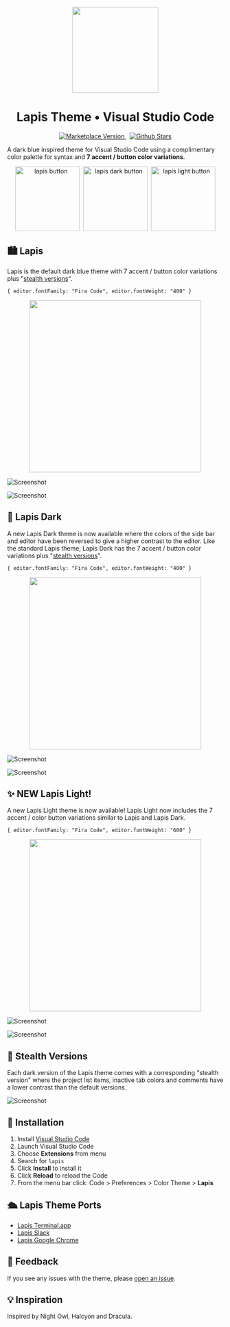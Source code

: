 <p align="center"><img style="width: 200px" src="https://raw.githubusercontent.com/aslbarnett/lapis-vscode/main/images/logo.png" /></p>

<div align="center">

# Lapis Theme • Visual Studio Code

</div>

<p align="center">
  <a href="https://marketplace.visualstudio.com/items?itemName=AlexBarnett.lapis-vscode">
    <img alt="Marketplace Version" src="https://img.shields.io/visual-studio-marketplace/v/AlexBarnett.lapis-vscode?label=Version&color=83ABFC&labelColor=1B1F27">
  </a>&nbsp;

<a href="https://github.com/aslbarnett/lapis-vscode">
    <img alt="Github Stars" src="https://img.shields.io/github/stars/aslbarnett/lapis-vscode?label=Github%20Stars&color=D483FC&labelColor=1B1F27">
  </a>
</p>

A dark blue inspired theme for Visual Studio Code using a complimentary color palette for syntax and **7 accent / button color variations**.

<p>

<p align="center">
  <a href="#lapis"><img style="width: 150px" alt="lapis button" src="https://raw.githubusercontent.com/aslbarnett/lapis-vscode/main/images/lapis-button.png"></a>&nbsp;&nbsp;<a href="#lapis-dark"><img style="width: 150px" alt="lapis dark button" src="https://raw.githubusercontent.com/aslbarnett/lapis-vscode/main/images/lapis-dark-button.png"></a>&nbsp;&nbsp;<a href="#new-lapis-light"><img style="width: 150px" alt="lapis light button" src="https://raw.githubusercontent.com/aslbarnett/lapis-vscode/main/images/lapis-light-button.png"></a>
</p>

## 🏙 Lapis

Lapis is the default dark blue theme with 7 accent / button color variations plus "<a href="#stealth-versions">stealth versions</a>".

`{ editor.fontFamily: "Fira Code", editor.fontWeight: "400" }`

<div align="center">

<img width="400px" src="https://raw.githubusercontent.com/aslbarnett/lapis-vscode/main/images/lapis-palette.png">

</div>

![Screenshot](https://raw.githubusercontent.com/aslbarnett/lapis-vscode/main/images/demo.jpg)

![Screenshot](https://raw.githubusercontent.com/aslbarnett/lapis-vscode/main/images/tab-variations.png)

## 🌌 Lapis Dark

A new Lapis Dark theme is now available where the colors of the side bar and editor have been reversed to give a higher contrast to the editor. Like the standard Lapis theme, Lapis Dark has the 7 accent / button color variations plus "<a href="#stealth-versions">stealth versions</a>".

`{ editor.fontFamily: "Fira Code", editor.fontWeight: "400" }`

<div align="center">

<img width="400px" src="https://raw.githubusercontent.com/aslbarnett/lapis-vscode/main/images/lapis-dark-palette.png">

</div>

![Screenshot](https://raw.githubusercontent.com/aslbarnett/lapis-vscode/main/images/lapis-dark-index.png)

![Screenshot](https://raw.githubusercontent.com/aslbarnett/lapis-vscode/main/images/dark-tab-variations.png)

## ✨ NEW Lapis Light!

A new Lapis Light theme is now available! Lapis Light now includes the 7 accent / color button variations similar to Lapis and Lapis Dark.

`{ editor.fontFamily: "Fira Code", editor.fontWeight: "600" }`

<div align="center">

<img width="400px" src="https://raw.githubusercontent.com/aslbarnett/lapis-vscode/main/images/lapis-light-palette.png">

</div>

![Screenshot](https://raw.githubusercontent.com/aslbarnett/lapis-vscode/main/images/demo-light.jpg)

![Screenshot](https://raw.githubusercontent.com/aslbarnett/lapis-vscode/main/images/light-tab-variations.png)

## 🥋 Stealth Versions

Each dark version of the Lapis theme comes with a corresponding "stealth version" where the project list items, inactive tab colors and comments have a lower contrast than the default versions.

![Screenshot](https://raw.githubusercontent.com/aslbarnett/lapis-vscode/main/images/lapis-index-stealth.png)

## 🚀 Installation

1.  Install [Visual Studio Code](https://code.visualstudio.com/)
2.  Launch Visual Studio Code
3.  Choose **Extensions** from menu
4.  Search for `lapis`
5.  Click **Install** to install it
6.  Click **Reload** to reload the Code
7.  From the menu bar click: Code > Preferences > Color Theme > **Lapis**

## 🛳 Lapis Theme Ports

- [Lapis Terminal.app](https://github.com/aslbarnett/lapis-theme-terminal-app)
- [Lapis Slack](https://github.com/aslbarnett/lapis-theme-slack)
- [Lapis Google Chrome](https://chrome.google.com/webstore/detail/lapis-chrome-theme/hmcmhgomamidaaodladnploplghibodb)

## 📝 Feedback

If you see any issues with the theme, please [open an issue](https://github.com/aslbarnett/lapis-vscode/issues).

## 💡 Inspiration

Inspired by Night Owl, Halcyon and Dracula.
